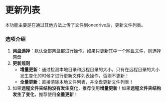 # 更新列表

本功能主要是在通过其他方法上传了文件到onedrive后，更新文件列表。

### 选项介绍

1. **网盘选择**：默认全部网盘都进行操作。如果只更新其中一个网盘文件，则选择网盘
2. **更新规则**
   * **增量更新**：通过检测本地目录和远程目录的大小，只有在远程目录的大小发生变化的时候才进行更新文件列表操作，否则不更新！
   * **全量更新**：直接清除本地文件列表，并全盘更新文件列表！
3. 如果**远程文件夹结构没有发生变化**，推荐使用**增量更新**！如果**远程文件夹结构发生了变化**，推荐使用**全量更新**！

#### 



